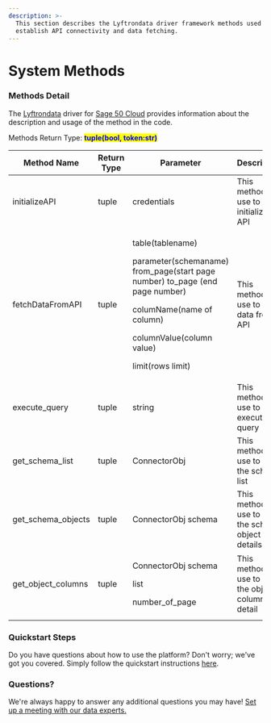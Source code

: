 ```yaml
---
description: >-
  This section describes the Lyftrondata driver framework methods used to
  establish API connectivity and data fetching.
---
```


# System Methods

### Methods Detail

The [Lyftrondata](https://www.lyftrondata.com/) driver for [Sage 50 Cloud](https://www.lyftrondata.com/integration/sage-50-cloud/) provides information about the description and usage of the method in the code.

Methods Return Type: <mark style="color:blue;">**tuple(bool, token:str)**</mark>



| Method Name          | Return Type | Parameter                                                                                                                                                                                            | Description                                         |
| -------------------- | ----------- | ---------------------------------------------------------------------------------------------------------------------------------------------------------------------------------------------------- | --------------------------------------------------- |
| initializeAPI        | tuple       | credentials                                                                                                                                                                                          | This method is use to initialize the API            |
| fetchDataFromAPI     | tuple       | <p>table(tablename) </p><p>parameter(schemaname) from_page(start page number) to_page (end page number)</p><p>columName(name of column)</p><p>columnValue(column value) </p><p>limit(rows limit)</p> | This method is use to fetch data from API           |
| execute\_query       | tuple       | string                                                                                                                                                                                               | This method is use to execute query                 |
| get\_schema\_list    | tuple       | ConnectorObj                                                                                                                                                                                         | This method is use to get the schema list           |
| get\_schema\_objects | tuple       | ConnectorObj schema                                                                                                                                                                                  | This method is use to get the schema object details |
| get\_object\_columns | tuple       | <p>ConnectorObj schema </p><p>list </p><p>number_of_page</p>                                                                                                                                         | This method is use to get the object columns detail |
|                      |             |                                                                                                                                                                                                      |                                                     |

### Quickstart Steps

Do you have questions about how to use the platform? Don't worry; we've got you covered. Simply follow the quickstart instructions [here](../../../../quickstart-steps.md).

### Questions? <a href="#questions" id="questions"></a>

We're always happy to answer any additional questions you may have! [Set up a meeting with our data experts.](https://www.lyftrondata.com/book-a-meeting/)


